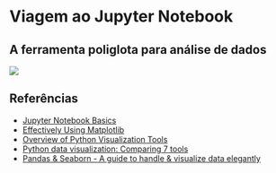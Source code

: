 # Viagem ao Jupyter Notebook

## A ferramenta poliglota para análise de dados

<img src="img/jupyter-langs.png">


## Referências

- [Jupyter Notebook Basics
](http://nbviewer.jupyter.org/github/jupyter/notebook/blob/master/docs/source/examples/Notebook/Notebook%20Basics.ipynb)
- [Effectively Using Matplotlib](http://pbpython.com/effective-matplotlib.html)
- [Overview of Python Visualization Tools](http://pbpython.com/visualization-tools-1.html)
- [Python data visualization: Comparing 7 tools](https://www.dataquest.io/blog/python-data-visualization-libraries/)
- [Pandas & Seaborn - A guide to handle & visualize data elegantly](https://tryolabs.com/blog/2017/03/16/pandas-seaborn-a-guide-to-handle-visualize-data-elegantly/)
